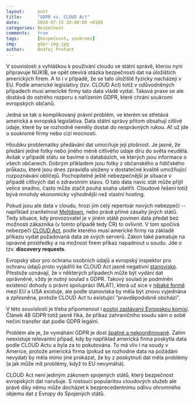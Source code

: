 ```yaml
---
layout:     post
title:      "GDPR vs. CLOUD Act"
date:       2020-07-15 20:00:00 +0100
categories: Bezpečnost
comments:   true
tags:       [bezpečnost, soukromí]
img:        gdpr-img.jpg
author:     Ondřej Profant
---
```


V souvislosti s vyhláškou k používání cloudu ve státní správě, kterou nyní připravuje NÚKIB, se opět otevírá otázka bezpečnosti dat na úložištích amerických firem. A to i v případě, že se tato úložiště fyzicky nacházejí v EU. Podle americké legislativy (tzv. CLOUD Act) totiž v odůvodněných případech musí americké firmy tato data vládě vydat. Taková praxe se ale dostává do ostrého rozporu s nařízením GDPR, které chrání soukromí evropských občanů.

<!--more-->

Jedná se tak o komplikovaný právní problém, ve kterém se střetává americká a evropská legislativa. Data státní správy přitom obsahují citlivé údaje, které by se rozhodně neměly dostat do nesprávných rukou. Ať už jde o soukromé firmy nebo cizí mocnosti.

Hloubku problematiky předávání dat umocňuje její plošnost. Je jasné, že předání jedné fotky nebo jiného méně citlivého údaje díru do světa neudělá. Avšak v případě státu se bavíme o databázích, ve kterých jsou informace o všech občanech. Dobrým příkladem jsou fotky z občanského a řidičského průkazu, které jsou dnes zpravidla uloženy v dostatečné kvalitě umožňující rozpoznávání obličejů. Pochopitelně ještě nebezpečnější je situace v případě citlivých dat o zdravotním stavu. O tato data navíc stát může přijít velice snadno, často může stačit pouhá snaha ušetřit. Cloudové řešení totiž bývá mnohdy ekonomicky výhodnější než vlastní hosting.

Pokud jsou ale data v cloudu, hrozí jim celý repertoár nových nebezpečí -- například zranitelnost [Meltdown](https://meltdownattack.com/), nebo právě přímé zásahy jiných států. Tedy situace, kdy provozovatel je v jiném státě povinen data předat bez možnosti zákazníka (v tomto případě tedy ČR) to ovlivnit. V tom spočívá nebezpečí [CLOUD Act](https://www.congress.gov/bill/115th-congress/house-bill/4943), podle kterého musí americké firmy na základě příkazu vydat požadovaná data ze svých serverů. Zákon také pamatuje na opravné prostředky a na možnost firem příkaz napadnout u soudu. Jde o tzv. **discovery requests**.

Evropský sbor pro ochranu osobních údajů a evropský inspektor pro ochranu údajů proto vyjádřili ke CLOUD Act jasně negativní [stanovisko](https://edpb.europa.eu/sites/edpb/files/files/file2/edpb_edps_joint_response_us_cloudact_annex.pdf). Přestože uznávají, že v některých případech může být vydání dat oprávněné, vždy je nutný soulad s GDPR. Takový soulad je podmíněn existencí dohody o právní spolupráci (MLAT), která už sice v [nějaké formě](https://eur-lex.europa.eu/legal-content/EN/TXT/PDF/?uri=CELEX:22003A0719(02)&from=EN) mezi EU a USA existuje, ale podle stanoviska by měla být znovu vyjednána a zpřesněna, protože CLOUD Act tu existující “pravděpodobně obchází”.

V této souvislosti je třeba připomenout i [postoj zastávaný Evropskou komisí](https://www.supremecourt.gov/DocketPDF/17/17-2/23655/20171213123137791_17-2%20ac%20European%20Commission%20for%20filing.pdf). Článek 48 GDPR totiž jasně říká, že příkaz zahraničního soudu sám o sobě nečiní transfer dat podle GDPR legální. 

Problém ale je, že vymáhání GDPR je dost [špatné a nekoordinované](https://www.law360.com/articles/1283093). Zatím neexistuje relevantní případ, kdy by například americká firma poskytla data podle CLOUD Actu a byla za to pokutována. To má vliv i na soudy v Americe, protože americká firma (pokud se rozhodne data na požádání nevydat) by měla mimo jiné prokázat, že by z poskytnutí dat měla problémy (a jak může mít problémy, když to EU nevymáhá).

CLOUD Act není jediným zákonem spojených států, který bezpečnost evropských dat narušuje. S rostoucí popularitou cloudových služeb ale právě díky němu může docházet k bezprecedentnímu odlivu ohromného objemu dat z Evropy do Spojených států.
